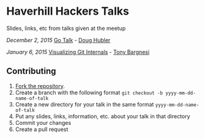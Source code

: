 # Haverhill Hackers Talks
Slides, links, etc from talks given at the meetup

*December 2, 2015*
[Go Talk][Go Talk] - [Doug Hubler][Doug Hubler]

*January 6, 2015*
[Visualizing Git Internals][Visualizing Git Internals] - [Tony Bargnesi][Tony Bargnesi]

## Contributing
1. [Fork the repository][Fork the repository].
2. Create a branch with the following format `git checkout -b yyyy-mm-dd-name-of-talk`
3. Create a new directory for your talk in the same format `yyyy-mm-dd-name-of-talk`
4. Put any slides, links, information, etc. about your talk in that directory
5. Commit your changes
6. Create a pull request

[Fork the repository]:       https://github.com/haverhillhackers/talks/fork
[Go Talk]:                   https://github.com/haverhillhackers/talks/blob/master/GoTalk.md
[Doug Hubler]:               https://github.com/dhubler
[Visualizing Git Internals]: https://github.com/haverhillhackers/talks/blob/master/VisualizingGitInternals.md
[Tony Bargnesi]:             https://github.com/abargnesi
